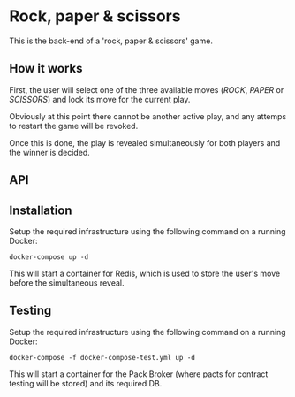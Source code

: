 
# Rock, paper & scissors

This is the back-end of a 'rock, paper & scissors' game.

## How it works

First, the user will select one of the three available moves (*ROCK*, *PAPER* or *SCISSORS*) and lock its move for the current play.

Obviously at this point there cannot be another active play, and any attemps to restart the game will be revoked.

Once this is done, the play is revealed simultaneously for both players and the winner is decided.

## API



## Installation

Setup the required infrastructure using the following command on a running Docker:
```
docker-compose up -d
```
This will start a container for Redis, which is used to store the user's move before the simultaneous reveal.

## Testing

Setup the required infrastructure using the following command on a running Docker:
```
docker-compose -f docker-compose-test.yml up -d
```
This will start a container for the Pack Broker (where pacts for contract testing will be stored) and its required DB.
